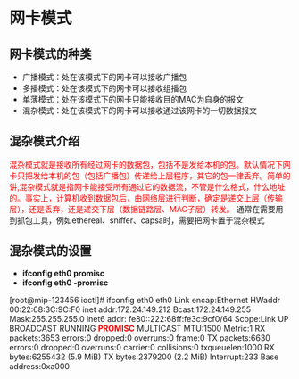 # 网卡模式
## 网卡模式的种类
- 广播模式：处在该模式下的网卡可以接收广播包
- 多播模式：处在该模式下的网卡可以接收组播包
- 单薄模式：处在该模式下的网卡只能接收目的MAC为自身的报文
- 混杂模式：处在该模式下的网卡可以接收通过该网卡的一切数据报文

## 混杂模式介绍
<font color=red>混杂模式就是接收所有经过网卡的数据包，包括不是发给本机的包。默认情况下网卡只把发给本机的包（包括广播包）传递给上层程序，其它的包一律丢弃。简单的讲,混杂模式就是指网卡能接受所有通过它的数据流，不管是什么格式，什么地址的。事实上，计算机收到数据包后，由网络层进行判断，确定是递交上层（传输层），还是丢弃，还是递交下层（数据链路层、MAC子层）转发。</font> 
  通常在需要用到抓包工具，例如ethereal、sniffer、capsa时，需要把网卡置于混杂模式 
## 混杂模式的设置
- **ifconfig eth0 promisc**
- **ifconfig eth0 -promisc**

[root@mip-123456 ioctl]# ifconfig eth0
eth0 Link encap:Ethernet HWaddr 00:22:68:3C:9C:F0 
          inet addr:172.24.149.212 Bcast:172.24.149.255 Mask:255.255.255.0
          inet6 addr: fe80::222:68ff:fe3c:9cf0/64 Scope:Link
          UP BROADCAST RUNNING <font color=red>**PROMISC**</font> MULTICAST MTU:1500 Metric:1
          RX packets:3653 errors:0 dropped:0 overruns:0 frame:0
          TX packets:6630 errors:0 dropped:0 overruns:0 carrier:0
          collisions:0 txqueuelen:1000 
          RX bytes:6255432 (5.9 MiB) TX bytes:2379200 (2.2 MiB)
          Interrupt:233 Base address:0xa000 

